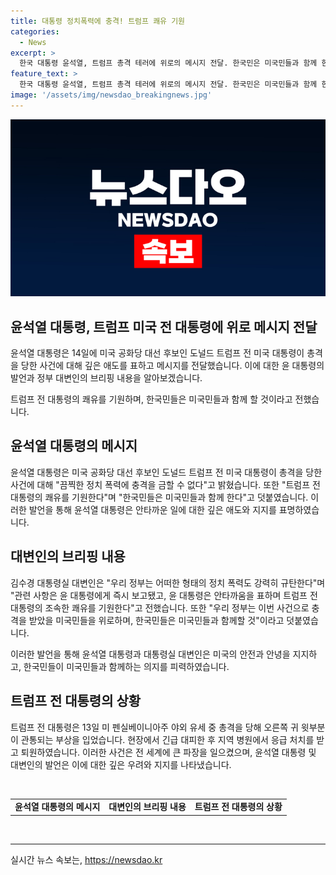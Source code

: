 ```yaml
---
title: 대통령 정치폭력에 충격! 트럼프 쾌유 기원
categories:
  - News
excerpt: >
  한국 대통령 윤석열, 트럼프 총격 테러에 위로의 메시지 전달. 한국민은 미국민들과 함께 한다 윤 대통령은 트럼프 전 대통령을 겨냥한 총격 테러에 충격과 안타김을 표현하며, 엑스를 통해 빠른 회복을 기원하고 한국민들의 지지를 전했다. 또한, 김수경 대통령실 대변인은 정부의 강력한 정치 폭력 규탄과 한국민들의 미국민들과의 연대를 강조하였다. 이로써, 전 세계적인 미국 대선 후보 암살 시도에 대한 윤석열 대통령과 한국 정부의 경각심과 지지가 공개되었다.
feature_text: >
  한국 대통령 윤석열, 트럼프 총격 테러에 위로의 메시지 전달. 한국민은 미국민들과 함께 한다 윤 대통령은 트럼프 전 대통령을 겨냥한 총격 테러에 충격과 안타김을 표현하며, 엑스를 통해 빠른 회복을 기원하고 한국민들의 지지를 전했다. 또한, 김수경 대통령실 대변인은 정부의 강력한 정치 폭력 규탄과 한국민들의 미국민들과의 연대를 강조하였다. 이로써, 전 세계적인 미국 대선 후보 암살 시도에 대한 윤석열 대통령과 한국 정부의 경각심과 지지가 공개되었다.
image: '/assets/img/newsdao_breakingnews.jpg'
---
```


<p><img src="/assets/img/newsdao_breakingnews.jpg" alt="ontimetimes 속보" /></p>

<h2 data-ke-size="size26">윤석열 대통령, 트럼프 미국 전 대통령에 위로 메시지 전달</h2>

<p>윤석열 대통령은 14일에 미국 공화당 대선 후보인 도널드 트럼프 전 미국 대통령이 총격을 당한 사건에 대해 깊은 애도를 표하고 메시지를 전달했습니다. 이에 대한 윤 대통령의 발언과 정부 대변인의 브리핑 내용을 알아보겠습니다.</p>

<p data-ke-size="size16">트럼프 전 대통령의 쾌유를 기원하며, 한국민들은 미국민들과 함께 할 것이라고 전했습니다.</p>

<h2 data-ke-size="size24">윤석열 대통령의 메시지</h2>

<p>윤석열 대통령은 미국 공화당 대선 후보인 도널드 트럼프 전 미국 대통령이 총격을 당한 사건에 대해 "끔찍한 정치 폭력에 충격을 금할 수 없다"고 밝혔습니다. 또한 "트럼프 전 대통령의 쾌유를 기원한다"며 "한국민들은 미국민들과 함께 한다"고 덧붙였습니다. 이러한 발언을 통해 윤석열 대통령은 안타까운 일에 대한 깊은 애도와 지지를 표명하였습니다.</p>

<h2 data-ke-size="size24">대변인의 브리핑 내용</h2>

<p>김수경 대통령실 대변인은 "우리 정부는 어떠한 형태의 정치 폭력도 강력히 규탄한다"며 "관련 사항은 윤 대통령에게 즉시 보고됐고, 윤 대통령은 안타까움을 표하며 트럼프 전 대통령의 조속한 쾌유를 기원한다"고 전했습니다. 또한 "우리 정부는 이번 사건으로 충격을 받았을 미국민들을 위로하며, 한국민들은 미국민들과 함께할 것"이라고 덧붙였습니다.</p>

<p>이러한 발언을 통해 윤석열 대통령과 대통령실 대변인은 미국의 안전과 안녕을 지지하고, 한국민들이 미국민들과 함께하는 의지를 피력하였습니다.</p>

<h2 data-ke-size="size24">트럼프 전 대통령의 상황</h2>

<p>트럼프 전 대통령은 13일 미 펜실베이니아주 야외 유세 중 총격을 당해 오른쪽 귀 윗부분이 관통되는 부상을 입었습니다. 현장에서 긴급 대피한 후 지역 병원에서 응급 처치를 받고 퇴원하였습니다. 이러한 사건은 전 세계에 큰 파장을 일으켰으며, 윤석열 대통령 및 대변인의 발언은 이에 대한 깊은 우려와 지지를 나타냈습니다.</p>

<p data-ke-size="size16">&nbsp;</p>

<table>
  <tbody>
    <tr>
      <td style="text-align: center; height: 17px;"><b>윤석열 대통령의 메시지</b></td>
      <td style="text-align: center; height: 17px;"><b>대변인의 브리핑 내용</b></td>
      <td style="text-align: center; height: 17px;"><b>트럼프 전 대통령의 상황</b></td>
    </tr>
  </tbody>
</table>

<p data-ke-size="size16">&nbsp;</p>

<hr>
실시간 뉴스 속보는, <a href="https://newsdao.kr" rel="dofollow">https://newsdao.kr</a>


